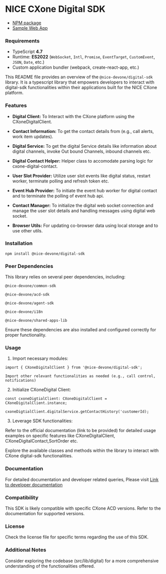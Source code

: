 # NICE CXone Digital SDK

*  [NPM package](https://www.npmjs.com/package/@nice-devone/digital-sdk)
*  [Sample Web App](https://github.com/nice-cxone/webapp-acd-cxagent-sdk-consumer)

### Requirements

*  TypeScript **4.7**
*  Runtime: **ES2022** (`WebSocket`, `Intl`, `Promise`, `EventTarget`, `CustomEvent`, `JSON`, `Date`, etc.)
*  Custom application bundler (webpack, create-react-app, etc.)

This README file provides an overview of the `@nice-devone/digital-sdk` library. It is a typescript library that empowers developers to interact with digital-sdk functionalities within their applications built for the NICE CXone platform.

### Features

* **Digital Client:** To Interact with the CXone platform using the CXoneDigitalClient.

* **Contact Information:** To get the contact details from  (e.g., call alerts, work item updates).

* **Digital Service:** To get the digital Service details like information about digital channels, invoke Out bound Channels, inbound channels etc.

* **Digital Contact Helper:** Helper class to accomodate parsing logic for cxone-digital-contact.

* **User Slot Provider:** Utilize user slot events like digital status, restart worker, terminate polling and refresh token etc.

* **Event Hub Provider:** To initiate the event hub worker for digital contact and to terminate the polling of event hub api.

* **Contact Manager:** To initialize the digital web socket connection and manage the user slot details and handling messages using digital web socket.

* **Browser Utils:** For updating co-browser data using local storage and to use other utils. 


### Installation
```
npm install @nice-devone/digital-sdk
```

### Peer Dependencies

This library relies on several peer dependencies, including:
```
@nice-devone/common-sdk 

@nice-devone/acd-sdk

@nice-devone/agent-sdk

@nice-devone/i18n

@nice-devone/shared-apps-lib
```
Ensure these dependencies are also installed and configured correctly for proper functionality.

### Usage

1. Import necessary modules:
```
import { CXoneDigitalClient } from '@nice-devone/digital-sdk';

Import other relevant functionalities as needed (e.g., call control, notifications)
```
2. Initialize CXoneDigital Client:
```
const cxoneDigtialClient: CXoneDigitalClient = CXoneDigitalClient.instance;

cxoneDigtialClient.digitalService.getContactHistory('customerId); 
```
3. Leverage SDK functionalities:

Refer to the official documentation (link to be provided) for detailed usage examples on specific features like CXoneDigitalClient, CXoneDigitalContact,SortOrder etc.

Explore the available classes and methods within the library to interact with CXone digital-sdk functionalities.

### Documentation

For detailed documentation and developer related queries, Please visit  [Link to developer documentation](https://developer.niceincontact.com/)

### Compatibility

This SDK is likely compatible with specific CXone ACD versions. Refer to the documentation for supported versions.

### License

Check the license file for specific terms regarding the use of this SDK.

### Additional Notes

Consider exploring the codebase (src/lib/digital) for a more comprehensive understanding of the functionalities offered.
